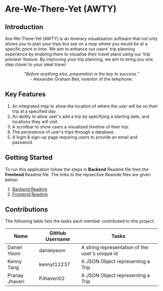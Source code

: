 # Are-We-There-Yet (AWTY)

## Introduction
Are-We-There-Yet (AWTY) is an itinerary visualisation software that not only allows you to plan your trips but see on a map where you would be at a specific point in time. We aim to enhance our users’ trip planning experience by enabling them to visualise their travel plans using our ‘trip preview’ feature. By improving your trip planning, we aim to bring you one step closer to your ideal travel.

<p align="center">
  <em>“Before anything else, preparation is the key to success.”</em><br>
- Alexander Graham Bell, inventor of the telephone.
</p>

## Key Features
1. An integrated map to show the location of where the user will be on their trip at a specified day.
2. An ability to allow user's add a trip by specifying a starting date, and locations they will visit.
3. A scrollbar to show users a visualized timeline of their trip.
4. The persistence of user's trips through a database.
5. A login & sign-up page requiring users to provide an email and password.

## Getting Started
To run this application follow the steps in **Backend** Readme file then the **Frontend** Readme file. The links to the repsective Reamde files are given below:
1. [Backend Readme](https://github.com/PJhaveri02/Are-We-There-Yet/blob/readme-editing/backend/README.md)
2. [Frontend Readme](https://github.com/PJhaveri02/Are-We-There-Yet/blob/readme-editing/frontend/README.md)

## Contributions
The following table lists the tasks each member contributed to this project:

| Name   |    GitHub Username     |    Tasks      |
| ----------- | ----------- |----------------------
| Daniel Yeom      | danielyeom      | A string representation of the user's unique id
| Kenny Tang      | kennyt12237     | A JSON Object representing a Trip
| Pranay Jhaveri      | PJhaveri02     | A JSON Object representing a Trip

